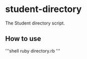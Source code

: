 # student-directory #

The Student directory script.

## How to use ##

'''shell
ruby directory.rb
'''
